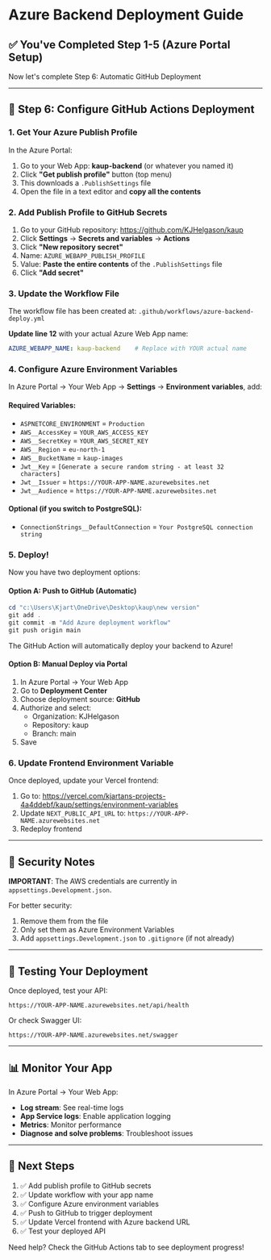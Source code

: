 # Azure Backend Deployment Guide

## ✅ You've Completed Step 1-5 (Azure Portal Setup)

Now let's complete Step 6: Automatic GitHub Deployment

---

## 📝 Step 6: Configure GitHub Actions Deployment

### 1. Get Your Azure Publish Profile

In the Azure Portal:

1. Go to your Web App: **kaup-backend** (or whatever you named it)
2. Click **"Get publish profile"** button (top menu)
3. This downloads a `.PublishSettings` file
4. Open the file in a text editor and **copy all the contents**

### 2. Add Publish Profile to GitHub Secrets

1. Go to your GitHub repository: https://github.com/KJHelgason/kaup
2. Click **Settings** → **Secrets and variables** → **Actions**
3. Click **"New repository secret"**
4. Name: `AZURE_WEBAPP_PUBLISH_PROFILE`
5. Value: **Paste the entire contents** of the `.PublishSettings` file
6. Click **"Add secret"**

### 3. Update the Workflow File

The workflow file has been created at: `.github/workflows/azure-backend-deploy.yml`

**Update line 12** with your actual Azure Web App name:
```yaml
AZURE_WEBAPP_NAME: kaup-backend    # Replace with YOUR actual name
```

### 4. Configure Azure Environment Variables

In Azure Portal → Your Web App → **Settings** → **Environment variables**, add:

#### Required Variables:
- `ASPNETCORE_ENVIRONMENT` = `Production`
- `AWS__AccessKey` = `YOUR_AWS_ACCESS_KEY`
- `AWS__SecretKey` = `YOUR_AWS_SECRET_KEY`
- `AWS__Region` = `eu-north-1`
- `AWS__BucketName` = `kaup-images`
- `Jwt__Key` = `[Generate a secure random string - at least 32 characters]`
- `Jwt__Issuer` = `https://YOUR-APP-NAME.azurewebsites.net`
- `Jwt__Audience` = `https://YOUR-APP-NAME.azurewebsites.net`

#### Optional (if you switch to PostgreSQL):
- `ConnectionStrings__DefaultConnection` = `Your PostgreSQL connection string`

### 5. Deploy!

Now you have two deployment options:

#### Option A: Push to GitHub (Automatic)
```powershell
cd "c:\Users\Kjart\OneDrive\Desktop\kaup\new version"
git add .
git commit -m "Add Azure deployment workflow"
git push origin main
```

The GitHub Action will automatically deploy your backend to Azure!

#### Option B: Manual Deploy via Portal
1. In Azure Portal → Your Web App
2. Go to **Deployment Center**
3. Choose deployment source: **GitHub**
4. Authorize and select:
   - Organization: KJHelgason
   - Repository: kaup
   - Branch: main
5. Save

### 6. Update Frontend Environment Variable

Once deployed, update your Vercel frontend:

1. Go to: https://vercel.com/kjartans-projects-4a4ddebf/kaup/settings/environment-variables
2. Update `NEXT_PUBLIC_API_URL` to: `https://YOUR-APP-NAME.azurewebsites.net`
3. Redeploy frontend

---

## 🔐 Security Notes

**IMPORTANT**: The AWS credentials are currently in `appsettings.Development.json`. 

For better security:
1. Remove them from the file
2. Only set them as Azure Environment Variables
3. Add `appsettings.Development.json` to `.gitignore` (if not already)

---

## 🧪 Testing Your Deployment

Once deployed, test your API:
```
https://YOUR-APP-NAME.azurewebsites.net/api/health
```

Or check Swagger UI:
```
https://YOUR-APP-NAME.azurewebsites.net/swagger
```

---

## 📊 Monitor Your App

In Azure Portal → Your Web App:
- **Log stream**: See real-time logs
- **App Service logs**: Enable application logging
- **Metrics**: Monitor performance
- **Diagnose and solve problems**: Troubleshoot issues

---

## 🎯 Next Steps

1. ✅ Add publish profile to GitHub secrets
2. ✅ Update workflow with your app name
3. ✅ Configure Azure environment variables
4. ✅ Push to GitHub to trigger deployment
5. ✅ Update Vercel frontend with Azure backend URL
6. ✅ Test your deployed API

Need help? Check the GitHub Actions tab to see deployment progress!
